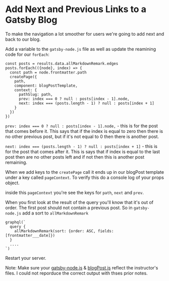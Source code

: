 # Add Next and Previous Links to a Gatsby Blog

To make the navigation a lot smoother for users we're going to add next and back to our blog.

Add a variable to the `gatsby-node.js` file as well as update the reamining code for our `forEach`:

```JS
const posts = results.data.allMarkdownRemark.edges
posts.forEach(({node}, index) => {
  const path = node.frontmatter.path
  createPage({
    path,
    component: blogPostTemplate,
    context: {
      pathSlug: path,
      prev: index === 0 ? null : posts[index - 1].node,
      next: index === (posts.length - 1) ? null : posts[index + 1]
    }
  })
})
```

`prev: index === 0 ? null : posts[index - 1].node,` - this is for the post that comes before it. This says that if the index is equal to zero then there is no other previous post, but if it's not equal to 0 then there is another post.

`next: index === (posts.length - 1) ? null : posts[index + 1]` - this is for the post that comes after it. This is says that if index is equal to the last post then are no other posts left and if not then this is another post remaining.

When we add keys to the `createPage` call it ends up in our blogPost template under a key called `pageContext`. To verify this do a console log of your props object.

inside this `pageContext` you're see the keys for `path`, `next` and `prev`.

When you first look at the result of the query you'll know that it's out of order. The first post should not contain a previous post. So in `gatsby-node.js` add a sort to `allMarkdownRemark`

```JS
graphql(`
  query {
    allMarkdownRemark(sort: {order: ASC, fields: [frontmatter___date]})
  }
  ....
`)
```

Restart your server.

Note: Make sure your [gatsby-node.js](https://raw.githubusercontent.com/eggheadio-projects/build-a-blog-with-react-and-markdown-using-gatsby/master/lessons/10-add-next-and-previous-links-to-a-gatsby-blog/gatsby-node.js) & [blogPost.js](https://raw.githubusercontent.com/eggheadio-projects/build-a-blog-with-react-and-markdown-using-gatsby/master/lessons/10-add-next-and-previous-links-to-a-gatsby-blog/src/templates/blogPost.js) reflect the instructor's files.  I could not reporduce the correct output with thses prior notes.
